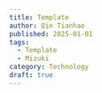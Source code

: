```yaml
---
title: Template
author: Qin Tianhao
published: 2025-01-01
tags:
  - Template
  - Mizuki
category: Technology
draft: true
---
```


